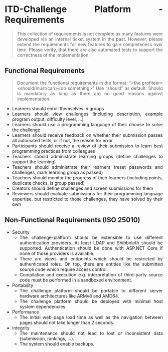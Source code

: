 ITD-Challenge Platform - Requirements
========================

> This collection of requirements is not complete as many features were developed via an internal ticket system in the past.
> However, please extend the requirements for new features to gain completeness over time.
> Please verify, that there are also automated tests to support the correctness of the implementation.

Functional Requirements
---------------------

> Document the functional requirements in the format: “\<the profiteer><should/must/can>\<do something>”
> Use “should” as default: Should is mandatory as long as there are no good reasons against implementation.

- Learners should enroll themselves in groups
- Learners should view challenges (including description, example program output, difficulty level, ...)
- Learners should use a programming language of their choose to solve the challenge
- Learners should receive feedback on whether their submission passes all automated tests, or if not, the reason for error
- Participants should receive a review of their submission to learn best programming practices from colleagues
- Teachers should administrate learning groups (define challenges to support the learning)
- Teachers should administrate their learners (reset passwords and challenges, mark learning group as passed)
- Teachers should monitor the progress of their learners (including points, duplicate checks, is group passed)
- Creators should define challenges and screen submissions for them
- Reviewers should evaluate submissions for their programming language expertise, but restricted to those challenges, they have solved by their own

Non-Functional Requirements (ISO 25010)
---------------------

- Security
  - The challenge-platform should be extensible to use different authentication providers. At least LDAP and Shibboleth should be supported. Authentication should be done with ASP.NET Core if none of those providers is available.
  - There are views and endpoints which should be restricted by authenticated roles. On top, there are entities like the submitted source code which require access control.
  - Compilation and execution e.g. interpretation of third-party source code must be performed in a sandboxed environment.
- Portability
  - The challenge platform should be portable to different server hardware architectures like ARMv8 and AMD64.
  - The challenge platform should be deployed with minimal host system dependencies.
- Performance
  - The initial web page load time as well as the navigation between pages should not take longer than 2 seconds.
- Integrity
  - The maintenance should not lead to lost or inconsistent data (submission, rankings, ...).
  - The system should enable backups.

<!-- styling section -->
<style>
    body {text-align: justify}
</style>
